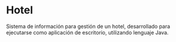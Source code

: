 # Hotel
Sistema de información para gestión de un hotel, desarrollado para ejecutarse como aplicación de escritorio, utilizando lenguaje Java.
